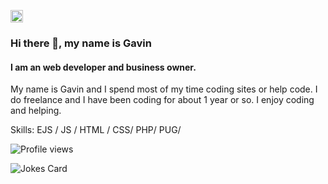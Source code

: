 <p align="left"> 
  <a href="https://github.com/Gavinfon">
    <img height="20" src="https://img.shields.io/github/followers/Gavinfon?label=follow&logo=github&style=flat" />
  </a>
  </p>


### Hi there 👋, my name is Gavin
#### I am an web developer and business owner.
My name is Gavin and I spend most of my time coding sites or help code. I do freelance and I have been coding for about 1 year or so. I enjoy coding and helping.

Skills: EJS / JS / HTML / CSS/ PHP/ PUG/ 


  
  
  
  
  
  
  
  
  

![Profile views](https://gpvc.arturio.dev/Gavinfon)

![Jokes Card](https://readme-jokes.vercel.app/api)
